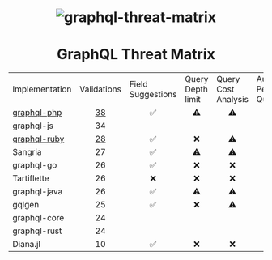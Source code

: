 <h1 align="center">
 <img src="https://github.com/nicholasaleks/graphql-threat-matrix/blob/master/static/graphql-threat-matrix.png?raw=true" alt="graphql-threat-matrix"/>
 <br>
</h1>

<h1 align="center">
 GraphQL Threat Matrix
</h1>

<table>

<tr>
    <td>Implementation</td>
    <td>Validations</td>
    <td>Field Suggestions</td>
    <td>Query Depth limit</td>
    <td>Query Cost Analysis</td>
    <td>Automatic Persisted Queries</td>
    <td>Introspection</td>
    <td>Debug Mode</td>
    <td>Batch Requests</td>
</tr>

<tr>
    <td><a href="https://github.com/nicholasaleks/graphql-threat-matrix/blob/master/implementations/graphql-php.md">graphql-php</td>
    <td align="center"><a href="https://github.com/nicholasaleks/graphql-threat-matrix/blob/master/implementations/graphql-php.md#Validations">38</a></td>
    <td align="center">✅</td>
    <td align="center">⚠️</td>
    <td align="center">⚠️</td>
    <td align="center">❌</td>
    <td align="center">✅</td>
    <td align="center">⚠️</td>
    <td align="center">⚠️</td>
</tr>

<tr>
    <td>graphql-js</td>
    <td align="center">34</td>
    <td align="center"></td>
    <td align="center"></td>
    <td align="center"></td>
    <td align="center"></td>
    <td align="center"></td>
    <td align="center"></td>
    <td align="center"></td>
</tr>

<tr>
    <td><a href="https://github.com/nicholasaleks/graphql-threat-matrix/blob/master/implementations/graphql-ruby.md">graphql-ruby</td>
    <td align="center"><a href="https://github.com/nicholasaleks/graphql-threat-matrix/blob/master/implementations/graphql-ruby.md#Validations">28</a></td>
    <td align="center">✅</td>
    <td align="center">❌</td>
    <td align="center">⚠️</td>
    <td align="center">⚠️</td>
    <td align="center">✅</td>
    <td align="center">❌</td>
    <td align="center">✅</td>
</tr>

<tr>
    <td>Sangria</td>
    <td align="center">27</td>
    <td align="center">✅</td>
    <td align="center">⚠️</td>
    <td align="center">⚠️</td>
    <td align="center">❌</td>
    <td align="center">✅</td>
    <td align="center">❌</td>
    <td align="center">⚠️</td>
</tr>

<tr>
    <td>graphql-go</td>
    <td align="center">26</td>
    <td align="center">✅</td>
    <td align="center">❌</td>
    <td align="center">❌</td>
    <td align="center">❌</td>
    <td align="center">✅</td>
    <td align="center">⚠️</td>
    <td align="center">❌</td>
</tr>

<tr>
    <td>Tartiflette</td>
    <td align="center">26</td>
    <td align="center">❌</td>
    <td align="center">❌</td>
    <td align="center">❌</td>
    <td align="center">❌</td>
    <td align="center">✅</td>
    <td align="center">❌</td>
    <td align="center">❌</td>
</tr>

<tr>
    <td>graphql-java</td>
    <td align="center">26</td>
    <td align="center">✅</td>
    <td align="center">⚠️</td>
    <td align="center">⚠️</td>
    <td align="center">❌</td>
    <td align="center">✅</td>
    <td align="center">❌</td>
    <td align="center">⚠️</td>
</tr>

<tr>
    <td>gqlgen</td>
    <td align="center">25</td>
    <td align="center">✅</td>
    <td align="center">❌</td>
    <td align="center">⚠️</td>
    <td align="center">⚠️</td>
    <td align="center">✅</td>
    <td align="center">⚠️</td>
    <td align="center">⚠️</td>
</tr>

<tr>
    <td>graphql-core</td>
    <td align="center">24</td>
    <td align="center"></td>
    <td align="center"></td>
    <td align="center"></td>
    <td align="center"></td>
    <td align="center"></td>
    <td align="center"></td>
    <td align="center"></td>
</tr>

<tr>
    <td>graphql-rust</td>
    <td align="center">24</td>
    <td align="center"></td>
    <td align="center"></td>
    <td align="center"></td>
    <td align="center"></td>
    <td align="center"></td>
    <td align="center"></td>
    <td align="center"></td>
</tr>

<tr>
    <td>Diana.jl</td>
    <td align="center">10</td>
    <td align="center">✅</td>
    <td align="center">❌</td>
    <td align="center">❌</td>
    <td align="center">❌</td>
    <td align="center">✅</td>
    <td align="center">❌</td>
    <td align="center">❌</td>
</tr>

</table>